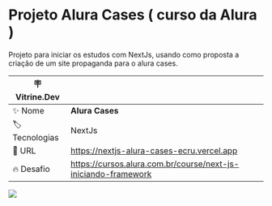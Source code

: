 # Projeto Alura Cases ( curso da Alura )

Projeto para iniciar os estudos com NextJs, usando como proposta a criação de um site propaganda para o alura cases.

| :placard: Vitrine.Dev |     |
| -------------  | --- |
| :sparkles: Nome        | **Alura Cases**
| :label: Tecnologias | NextJs
| :rocket: URL         | https://nextjs-alura-cases-ecru.vercel.app
| :fire: Desafio     | https://cursos.alura.com.br/course/next-js-iniciando-framework

<!-- Inserir imagem com a #vitrinedev ao final do link -->
![](https://via.placeholder.com/1200x500.png?text=imagem+lindona+do+meu+projeto#vitrinedev)


